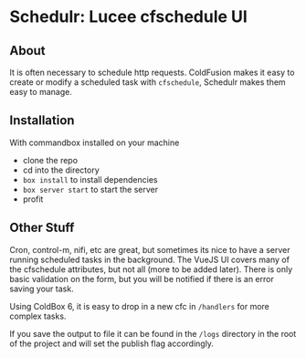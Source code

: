 # Schedulr: Lucee cfschedule UI

## About

It is often necessary to schedule http requests. ColdFusion makes it easy to create or modify a scheduled task with `cfschedule`, Schedulr makes them easy to manage.

## Installation

With commandbox installed on your machine
* clone the repo
* cd into the directory
* `box install` to install dependencies
* `box server start` to start the server
* profit
## Other Stuff

Cron, control-m, nifi, etc are great, but sometimes its nice to have a server running scheduled tasks in the background. The VueJS UI covers many of the cfschedule attributes, but not all (more to be added later). There is only basic validation on the form, but you will be notified if there is an error saving your task.

Using ColdBox 6, it is easy to drop in a new cfc in `/handlers` for more complex tasks.

If you save the output to file it can be found in the `/logs` directory in the root of the project and will set the publish flag accordingly.